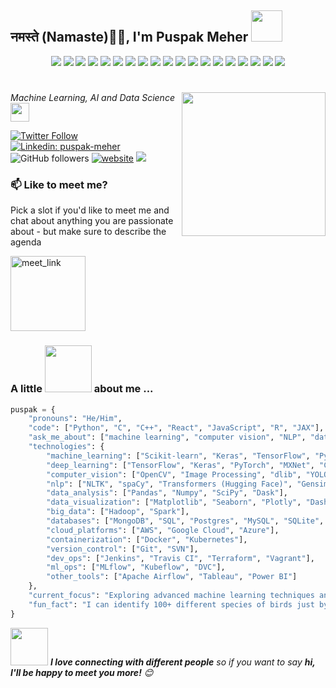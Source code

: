 
<h2> नमस्ते (Namaste)🙏🏻, I'm Puspak Meher
  <img src="https://i.giphy.com/media/v1.Y2lkPTc5MGI3NjExaWI3YTJ0eDYybDVhMmo4YXBvazhmaWlvbTV0eWoxYWFtcDlsNTllcSZlcD12MV9pbnRlcm5hbF9naWZfYnlfaWQmY3Q9cw/SvEUbsayyUlcPm41Tl/giphy.gif" width="50"></h2>
<p align="center">
  <img src="https://img.shields.io/badge/Code-Python-informational?style=flat&logo=python&logoColor=white&color=2bbc8a" />
  <img src="https://img.shields.io/badge/Code-C++-informational?style=flat&logo=c%2B%2B&logoColor=white&color=2bbc8a" />
  <img src="https://img.shields.io/badge/Code-React-informational?style=flat&logo=react&logoColor=white&color=2bbc8a" />
  <img src="https://img.shields.io/badge/Code-JavaScript-informational?style=flat&logo=javascript&logoColor=white&color=2bbc8a" />
  <img src="https://img.shields.io/badge/Code-R-informational?style=flat&logo=r&logoColor=white&color=2bbc8a" />
  <img src="https://img.shields.io/badge/ML-Scikit--learn-informational?style=flat&logo=scikit-learn&logoColor=white&color=2bbc8a" />
  <img src="https://img.shields.io/badge/ML-Keras-informational?style=flat&logo=keras&logoColor=white&color=2bbc8a" />
  <img src="https://img.shields.io/badge/ML-TensorFlow-informational?style=flat&logo=tensorflow&logoColor=white&color=2bbc8a" />
  <img src="https://img.shields.io/badge/ML-PyTorch-informational?style=flat&logo=pytorch&logoColor=white&color=2bbc8a" />
  <img src="https://img.shields.io/badge/Data-Pandas-informational?style=flat&logo=pandas&logoColor=white&color=2bbc8a" />
  <img src="https://img.shields.io/badge/Data-Numpy-informational?style=flat&logo=numpy&logoColor=white&color=2bbc8a" />
  <img src="https://img.shields.io/badge/Visualization-Matplotlib-informational?style=flat&logo=matplotlib&logoColor=white&color=2bbc8a" />
  <img src="https://img.shields.io/badge/Visualization-Seaborn-informational?style=flat&logo=seaborn&logoColor=white&color=2bbc8a" />
  <img src="https://img.shields.io/badge/Visualization-Plotly-informational?style=flat&logo=plotly&logoColor=white&color=2bbc8a" />
  <img src="https://img.shields.io/badge/Database-MongoDB-informational?style=flat&logo=mongodb&logoColor=white&color=2bbc8a" />
  <img src="https://img.shields.io/badge/Database-Postgres-informational?style=flat&logo=postgresql&logoColor=white&color=2bbc8a" />
  <img src="https://img.shields.io/badge/Cloud-AWS-informational?style=flat&logo=amazon-aws&logoColor=white&color=2bbc8a" />
  <img src="https://img.shields.io/badge/Cloud-Google_Cloud-informational?style=flat&logo=google-cloud&logoColor=white&color=2bbc8a" />
  <img src="https://img.shields.io/badge/Container-Docker-informational?style=flat&logo=docker&logoColor=white&color=2bbc8a" />
</p>
<h1></h1>
<img align='right' src="https://i.giphy.com/media/v1.Y2lkPTc5MGI3NjExZGFmenNsN2tzZjNoaGM1enc3Nmc3amFmcHdweGc4djRtdTUwOWgxeCZlcD12MV9pbnRlcm5hbF9naWZfYnlfaWQmY3Q9cw/E6EnvXLzCwnhV58V9l/giphy.gif" width="230">
<p><em>Machine Learning, AI and Data Science
</a><img src="https://media.giphy.com/media/WUlplcMpOCEmTGBtBW/giphy.gif" width="30"> 
</em></p>

[![Twitter Follow](https://img.shields.io/twitter/follow/yourusername?label=Follow)](https://twitter.com/intent/follow?screen_name=yourusername)
[![Linkedin: puspak-meher](https://img.shields.io/badge/-puspak--meher-blue?style=flat-square&logo=Linkedin&logoColor=white&link=https://www.linkedin.com/in/puspak-meher3/)](https://www.linkedin.com/in/puspak-meher3/)
![GitHub followers](https://img.shields.io/github/followers/yourusername?label=Follow&style=social)
[![website](https://img.shields.io/badge/Website-46a2f1.svg?&style=flat-square&logo=Google-Chrome&logoColor=white&link=https://puspakmeher.com/)](https://puspakmeher.com/)
![](https://visitor-badge.glitch.me/badge?page_id=phycoding)


### 📫 Like to meet me?

Pick a slot if you'd like to meet me and chat about anything you are passionate about - but make sure to describe the agenda

<a href="https://calendly.com/puspakmeher3/30min" target="_blank">
  <img width="120" alt="meet_link" src="https://i.giphy.com/media/v1.Y2lkPTc5MGI3NjExN2ZpOWpybmVuZHBvbHVtamJpbDRvMDJjdXc0cnJ2YjI0OHQ4ZG9nZSZlcD12MV9pbnRlcm5hbF9naWZfYnlfaWQmY3Q9cw/zTLHQqoO61y8xgdyus/giphy.gif">
</a>



### A little <img src="https://i.giphy.com/media/v1.Y2lkPTc5MGI3NjExb3JmZnNheGhucGQydzhlbHYzc3c3N2VpYXV1NzBzNXh5dnEyZHhwNCZlcD12MV9pbnRlcm5hbF9naWZfYnlfaWQmY3Q9dHM/SS8ZBtyNm2UnAu0MqM/giphy.gif" width="75"> about me ...

```python
puspak = {
    "pronouns": "He/Him",
    "code": ["Python", "C", "C++", "React", "JavaScript", "R", "JAX"],
    "ask_me_about": ["machine learning", "computer vision", "NLP", "data science", "algorithm design", "big data"],
    "technologies": {
        "machine_learning": ["Scikit-learn", "Keras", "TensorFlow", "Pytorch", "XGBoost", "LightGBM", "CatBoost"],
        "deep_learning": ["TensorFlow", "Keras", "PyTorch", "MXNet", "Chainer", "Theano"],
        "computer_vision": ["OpenCV", "Image Processing", "dlib", "YOLO", "Detectron2", "OpenPose"],
        "nlp": ["NLTK", "spaCy", "Transformers (Hugging Face)", "Gensim", "BERT", "GPT"],
        "data_analysis": ["Pandas", "Numpy", "SciPy", "Dask"],
        "data_visualization": ["Matplotlib", "Seaborn", "Plotly", "Dash", "Bokeh", "Altair", "ggplot2"],
        "big_data": ["Hadoop", "Spark"],
        "databases": ["MongoDB", "SQL", "Postgres", "MySQL", "SQLite", "Redis"],
        "cloud_platforms": ["AWS", "Google Cloud", "Azure"],
        "containerization": ["Docker", "Kubernetes"],
        "version_control": ["Git", "SVN"],
        "dev_ops": ["Jenkins", "Travis CI", "Terraform", "Vagrant"],
        "ml_ops": ["MLflow", "Kubeflow", "DVC"],
        "other_tools": ["Apache Airflow", "Tableau", "Power BI"]
    },
    "current_focus": "Exploring advanced machine learning techniques and real-time data processing",
    "fun_fact": "I can identify 100+ different species of birds just by their calls!"
}

```

<img src="https://media.giphy.com/media/LnQjpWaON8nhr21vNW/giphy.gif" width="60"> <em><b>I love connecting with different people</b> so if you want to say <b>hi, I'll be happy to meet you more!</b> 😊</em>



